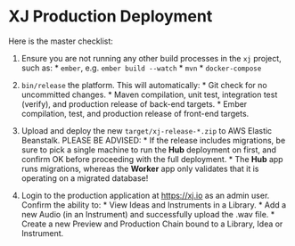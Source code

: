 # XJ Production Deployment

Here is the master checklist:

  1. Ensure you are not running any other build processes in the `xj` project, such as:
    * `ember`, e.g. `ember build --watch`
    * `mvn`
    * `docker-compose`
  
  2. `bin/release` the platform. This will automatically:
    * Git check for no uncommitted changes.
    * Maven compilation, unit test, integration test (verify), and production release of back-end targets.
    * Ember compilation, test, and production release of front-end targets.

  3. Upload and deploy the new `target/xj-release-*.zip` to AWS Elastic Beanstalk. PLEASE BE ADVISED:
    * If the release includes migrations, be sure to pick a single machine to run the **Hub** deployment on first, and confirm OK before proceeding with the full deployment.
    * The **Hub** app runs migrations, whereas the **Worker** app only validates that it is operating on a migrated database!
    
  4. Login to the production application at https://xj.io as an admin user. Confirm the ability to:
    * View Ideas and Instruments in a Library.
    * Add a new Audio (in an Instrument) and successfully upload the .wav file.
    * Create a new Preview and Production Chain bound to a Library, Idea or Instrument.
    
     
